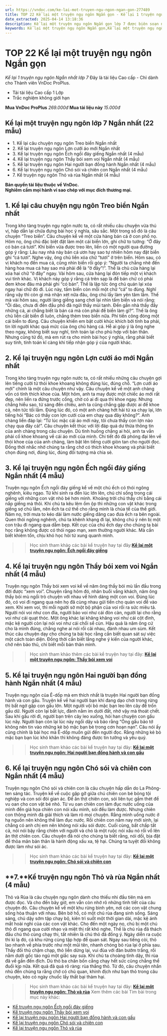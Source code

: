 ```yaml
---
url: https://vndoc.com/ke-lai-mot-truyen-ngu-ngon-ngan-gon-277489
title: TOP 22 Kể lại một truyện ngụ ngôn Ngắn gọn - Kể lại 1 truyện ngụ ngôn Ngắn nhất lớp 7 - VnDoc.com
date_extracted: 2025-04-14 13:18:36
description: Kể lại một truyện ngụ ngôn Ngắn gọn lớp 7 được biên soạn nhằm giúp các em HS đạt kết quả tốt trong quá trình làm bài tập và học tập môn Ngữ văn lớp 7.
keywords: Kể lại một truyện ngụ ngôn Ngắn gọn,Kể lại một truyện ngụ ngôn ngắn nhất,Kể lại một truyện ngụ ngôn siêu ngắn,Kể lại một truyện ngụ ngôn ngắn,Kể lại một truyện ngụ ngôn lớp 7,Kể lại 1 truyện ngụ ngôn Ngắn gọn,Kể lại 1 truyện ngụ ngôn ngắn nhất,Kể lại 1 truyện ngụ ngôn siêu ngắn,Kể lại 1 truyện ngụ ngôn ngắn,Kể lại 1 truyện ngụ ngôn lớp 7,bài văn Kể lại một truyện ngụ ngôn ngắn gọn,bài văn Kể lại một truyện ngụ ngôn siêu ngắn,bài văn Kể lại một truyện ngụ ngôn ngắn nhất
---
```


# TOP 22 Kể lại một truyện ngụ ngôn Ngắn gọn
 _Kể lại 1 truyện ngụ ngôn Ngắn nhất lớp 7_
Đây là tài liệu Cao cấp - Chỉ dành cho Thành viên VnDoc ProPlus.
  * Tải tài liệu Cao cấp 1 Lớp
  * Trắc nghiệm không giới hạn

**Mua VnDoc ProPlus** _269.000đ_ **Mua tài liệu này** _15.000đ_
## **Kể lại một truyện ngụ ngôn lớp 7 Ngắn nhất \(22 mẫu\)**
  * 1\. Kể lại câu chuyện ngụ ngôn Treo biển Ngắn nhất
  * 2\. Kể lại truyện ngụ ngôn Lợn cưới áo mới Ngắn nhất
  * 3\. Kể lại truyện ngụ ngôn Ếch ngồi đáy giếng Ngắn nhất \(4 mẫu\)
  * 4\. Kể lại truyện ngụ ngôn Thầy bói xem voi Ngắn nhất \(4 mẫu\)
  * 5\. Kể lại truyện ngụ ngôn Hai người bạn đồng hành Ngắn nhất \(4 mẫu\)
  * 6\. Kể lại truyện ngụ ngôn Chó sói và chiên con Ngắn nhất \(4 mẫu\)
  * 7\. Kể truyện ngụ ngôn Thỏ và rùa Ngắn nhất \(4 mẫu\)

**Bản quyền tài liệu thuộc về VnDoc.  
Nghiêm cấm mọi hành vi sao chép với mục đích thương mại.**
## **1\. Kể lại câu chuyện ngụ ngôn Treo biển Ngắn nhất**
Trong kho tàng truyện ngụ ngôn nước ta, có rất nhiều câu chuyện vừa thú vị, hấp dẫn lại chứa đựng bài học ý nghĩa, sâu sắc. Một trong số đó là câu chuyện “Treo biển”.
Câu chuyện kể về một cửa hàng bán cá ở con phố nọ. Hôm nọ, ông chủ đặc biệt đặt làm một cái biển lớn, ghi chữ to tướng: “Ở đây có bán cá tươi”. Khi biển vừa được treo lên, liền có một người qua đường góp ý rằng: Lâu nay nhà này bán cá ươn hay sao tự nhiên hôm nay đặt biển ghi “cá tươi”. Nghe vậy, ông chủ liền xóa chữ “tươi” ở trên biển. Hôm sau, có vị khách nọ đến mua cá, cũng nhìn biển rồi góp ý: “Người ta chẳng nhẽ đến hàng hoa mua cá hay sao mà phải đề là “ở đây”\!”. Thế là chủ cửa hàng lại xóa hai chữ “ở đây” ngay. Vài hôm sau, cửa hàng lại đón tiếp một vị khách vui tính khác. Vị khách này góp ý rằng cá trên sạp là để bán chứ có phải đem khoe đâu mà phải ghi “có bán”. Thế là lập tức ông chủ quán lại xóa ngay hai chữ đó đi. Lúc này, tấm biển còn mỗi một chữ “cá” to đùng. Nghĩ rằng vậy thì còn gì mà nhận xét nữa đâu, ông chủ lấy làm yên tâm lắm. Thế mà vài hôm sau, người láng giềng sang chơi lại nhìn tấm biển và nói rằng: “Ôi dào, chưa đi đến đầu phố đã ngửi thấy mùi tanh. Đến gần nhà thấy đầy những cá, ai chẳng biết là bán cá mà còn phải đề biển làm gì?”. Thế là ông chủ liền cất biển đi luôn, chẳng thèm treo biển nữa. Phí tiền công đóng một cái biển to đùng.
Câu chuyện khiến em bật cười khúc khích bởi tính ba phải, tin lời người khác quá mức của ông chủ hàng cá. Hễ ai góp ý là ông nghe theo ngay, không biết suy nghĩ, tính toán lại cho phù hợp với bản thân. Nhưng cũng từ đó, mà em rút ra cho mình bài học ý nghĩa, rằng phải biết suy tính, tính toán kĩ càng khi tiếp nhận góp ý của người khác.
## **2\. Kể lại truyện ngụ ngôn Lợn cưới áo mới Ngắn nhất**
Trong kho tàng truyện ngụ ngôn nước ta, có rất nhiều những câu chuyện gợi lên tiếng cười từ thói khoe khoang không đúng lúc, đúng chỗ. “Lợn cưới áo mới” chính là một câu chuyện như vậy.
Câu chuyện kể về một anh chàng vốn có tính thích khoe của. Một hôm, anh ta may được một chiếc áo mới rất đẹp, nên liền ra đứng trước cổng, chờ có ai đi qua thì khoe ngay. Nhưng chẳng hiểu sao, từ sáng đến chiều, anh ta cũng chẳng gặp được ai để khoe cả, nên tức tối lắm. Đúng lúc đó, có một anh chàng hớt hải từ xa chạy lại, lớn tiếng hỏi “Bác có thấy con lợn cưới của em chạy qua đây không?”. Anh chàng liền đáp lại: “Từ lúc mặc cái áo mới này, tôi chưa thấy con lợn nào chạy qua đây cả\!”.
Câu chuyện kết thúc với lời đáp quá dư thừa thông tin của anh chàng trong câu chuyện. Dù tình huống chẳng ai hỏi, anh ta vẫn phải cố khoe khoang về cái áo mới của mình. Chi tiết đó đã phóng đại lên về thói khoe của của anh chàng, làm bật lên tiếng cười giòn tan cho người đọc. Đồng thời nhắc nhở chúng ta rằng chớ có thích khoe khoang và phải biết chọn đúng nơi, đúng lúc, đúng đối tượng mà chia sẻ.
## **3\. Kể lại truyện ngụ ngôn Ếch ngồi đáy giếng Ngắn nhất \(4 mẫu\)**
Truyện ngụ ngôn Ếch ngồi đáy giếng kể về một chú ếch có thói ngông nghênh, kiêu ngạo.
Từ khi sinh ra đến lúc lớn lên, chú chỉ sống trong cái giếng với những con vật nhỏ bé hơn mình. Khoảng trời chú thấy chỉ bằng cái nắp giếng mà thôi. Khi chú ta kêu lêm ồm ộp thì những con vật khác trong giếng sợ chú lắm, nên ếch ta cứ thế cho rằng mình là chúa tể của thế giới. Năm nọ, trời mưa to kéo dài làm nước giếng dâng cao đưa ếch ra bên ngoài. Quen thói ngông nghênh, chú ta khênh khạng đi lại, không chú ý nên bị một con trâu đi ngang qua dẫm bẹp.
Kết cục của chú ếch dạy cho chúng ta bài học rằng không được có thói ngạo mạn, xem thường người khác. Mà cần biết khiêm tốn, chịu khó học hỏi từ xung quanh mình.
>> Học sinh tham khảo các bài kể truyện hay tại đây:**[Kể lại một truyện ngụ ngôn: Ếch ngồi đáy giếng](<https://vndoc.com/ke-lai-mot-truyen-ngu-ngon-ech-ngoi-day-gieng-277491>)**
## **4\. Kể lại truyện ngụ ngôn Thầy bói xem voi Ngắn nhất \(4 mẫu\)**
Truyện ngụ ngôn Thầy bói xem voi kể về năm ông thầy bói mù lần đầu trong đời được “xem voi”.
Chuyện rằng hôm đó, nhân buổi vắng khách, năm ông thầy bói mù ngồi trò chuyện với nhau về hình dáng một con voi. Đúng lúc đó, có voi đi ngang qua nên họ đã cùng nhau gửi tiền cho quản voi để vào xem. Khi xem voi, thì mỗi người sờ một bộ phận của voi rồi ra sức miêu tả. Người nói voi như con đỉa, người bảo voi như cái đòn càn, người lại cho rằng voi như cái quạt thóc. Một ông khác lại khăng khăng voi như cái cột đình, mặc kệ người còn lại nói voi như cái chổi sể cùn. Hậu quả là năm ông cứ cho là mình đúng, chẳng nghe ai nói rồi cãi nhau, đánh nhau um sùm.
Kết thúc câu chuyện dạy cho chúng ta bài học rằng cần biết quan sát sự việc một cách toàn diện. Đồng thời cần biết lắng nghe ý kiến của người khác, chớ nên bảo thủ, chỉ biết mỗi bản thân mình.
>> Học sinh tham khảo thêm các bài kể truyện hay tại đây: **[Kể lại một truyện ngụ ngôn: Thầy bói xem voi](<https://vndoc.com/ke-lai-mot-truyen-ngu-ngon-thay-boi-xem-voi-277493>)**
## **5\. Kể lại truyện ngụ ngôn Hai người bạn đồng hành Ngắn nhất \(4 mẫu\)**
Truyện ngụ ngôn của Ê-dốp mà em thích nhất là truyện Hai người bạn đồng hành và con gấu.
Truyện kể về hai người bạn khi đang dạo chơi trong rừng thì bất ngờ gặp con gấu lớn. Một người vội bỏ mặc bạn leo lên cây để trốn gấu dữ. Người còn lại bất lực, đành nằm im dưới đất, nhờ vậy mà thoát chết. Sau khi gấu rời đi, người bạn trên cây leo xuống, hỏi han chuyện con gấu lúc nãy. Người bạn còn lại lúc này ngồi dậy và bảo rằng “Ông gấu bảo tớ không nên tin vào những kẻ bỏ mặc bạn bè trong cơn hoạn nạn”.
Câu nói ấy cũng chính là bài học mà Ê-dốp muốn gửi đến người đọc. Rằng những kẻ bỏ mặc bạn bạn lúc khó khăn thì không đáng được tin tưởng và yêu quý.
>> Học sinh tham khảo các bài kể truyện hay tại đây: **[Kể lại một truyện ngụ ngôn: Hai người bạn đồng hành và con gấu](<https://vndoc.com/ke-lai-mot-truyen-ngu-ngon-hai-nguoi-ban-dong-hanh-va-con-gau-277494>)**
## **6\. Kể lại truyện ngụ ngôn Chó sói và chiên con Ngắn nhất \(4 mẫu\)**
Truyện ngụ ngôn Chó sói và chiên con là câu chuyện hấp dẫn do La Phông-ten sáng tác.
Truyện kể về cuộc gặp gỡ giữa chú chiên con bé bỏng tội nghiệp và con sói đói gian ác. Để ăn thịt chiên con, sói liên tục gầm thét để vu oan cho con vật bé nhỏ. Từ vu oan chiên con làm đục nước uống của mình đến giá họa chiên con nói xấu mình, sói đều làm được. Nhưng chiên con thông minh đã giải thích và làm rõ mọi chuyện. Rằng mình uống nước ở hạ nguồn nên không thể làm đục nước. Rồi chiên con năm nay mới sinh, lại chẳng có anh chị em nên không nói xấu sói được. Cuối cùng, bất chấp tất cả, nói nói bậy rằng chiên với người và chó là một ruộc nói xấu nó rồi vồ lên ăn thịt chiên con.
Câu chuyện đã nói cho chúng ta biết rằng, nói dối, bịa đặt để thỏa mãn bản thân là hành động xấu xa, tệ hại. Chúng ta tuyệt đối không được làm như sói ác.
>> Học sinh tham khảo các bài kể truyện hay tại đây: **[Kể lại một truyện ngụ ngôn: Chó sói và chiên con](<https://vndoc.com/ke-lai-mot-truyen-ngu-ngon-cho-soi-va-chien-con-277496>)**
## **7.****Kể truyện ngụ ngôn Thỏ và rùa Ngắn nhất \(4 mẫu\)**
Thỏ và Rùa là câu chuyện ngụ ngôn dành cho thiếu nhi đầu tiên mà em được đọc. Và cho đến bây giờ, em vẫn còn nhớ rõ những tình tiết của câu chuyện đó.
Câu chuyện kể về một khu rừng bình yên, nơi các con vật chung sống hòa thuận với nhau. Bên bờ hồ, có một chú rùa đang sinh sống. Sáng sáng, chú dậy sớm tập chạy bộ, kiên trì suốt một thời gian dài, mặc kệ ánh mắt hoài nghi của các con vật khác. Cho đến một ngày nọ, chú bị một chú thỏ đi ngang qua cười nhạo và miệt thị rất khó nghe. Thế là chú rùa đã thách đấu chú thỏ cùng chạy thi, tất nhiên là chú thỏ đã đồng ý. Ngày diễn ra cuộc thi kì lạ đó, cả khu rừng cùng tập hợp để quan sát. Ngay sau tiếng còi, thỏ lao nhanh về phía trước như một mũi tên, nhanh chóng bỏ rùa lại ở phía sau. Thấy đối thủ chậm chạp, thỏ liền dừng lại, vui đùa với đàn bướm trắng, rồi nằm dưới gốc táo ngủ một giấc say sưa. Khi chú ta choàng tỉnh dậy, thì rùa đã về gần đến đích. Dù thỏ ba chân bốn cẳng chạy hết sức cũng chẳng thể đuổi kịp nữa. Kết quả đã quá rõ ràng: rùa thắng thỏ.
Từ đó, câu chuyện nhắn nhủ đến chúng ta rằng chớ có chủ quan, khinh địch như bạn thỏ trong câu chuyện, kẻo có ngày chuốc lấy thất bại thảm hại.
>> Học sinh tham khảo các bài kể truyện hay tại đây: **[Kể lại một truyện ngụ ngôn: Thỏ và rùa](<https://vndoc.com/ke-lai-mot-truyen-ngu-ngon-tho-va-rua-277497>)**
Xem thêm các bài Tìm bài trong mục này khác:
  * [Kể truyện ngụ ngôn Ếch ngồi đáy giếng](</ke-lai-mot-truyen-ngu-ngon-ech-ngoi-day-gieng-277491>)
  * [Kể truyện ngụ ngôn Thầy bói xem voi](</ke-lai-mot-truyen-ngu-ngon-thay-boi-xem-voi-277493>)
  * [Kể lại truyện ngụ ngôn Hai người bạn đồng hành và con gấu](</ke-lai-mot-truyen-ngu-ngon-hai-nguoi-ban-dong-hanh-va-con-gau-277494>)
  * [Kể lại truyện ngụ ngôn Chó sói và chiên con](</ke-lai-mot-truyen-ngu-ngon-cho-soi-va-chien-con-277496>)
  * [Kể lại truyện ngụ ngôn Thỏ và rùa](</ke-lai-mot-truyen-ngu-ngon-tho-va-rua-277497>)


